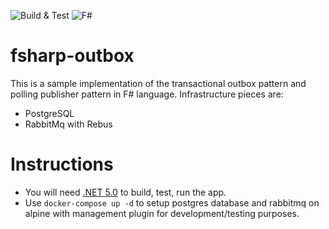 ![Build & Test](https://github.com/marcingolenia/fsharp-outbox/workflows/Build%20&%20Test/badge.svg) ![F#](https://img.shields.io/badge/Made%20with-F%23-blue)
# fsharp-outbox

This is a sample implementation of the transactional outbox pattern and polling publisher pattern in F# language. Infrastructure pieces are:
* PostgreSQL 
* RabbitMq with Rebus


# Instructions
* You will need [.NET 5.0](https://dotnet.microsoft.com/download/dotnet/5.0) to build, test, run the app.
* Use `docker-compose up -d` to setup postgres database and rabbitmq on alpine with management plugin for development/testing purposes.

